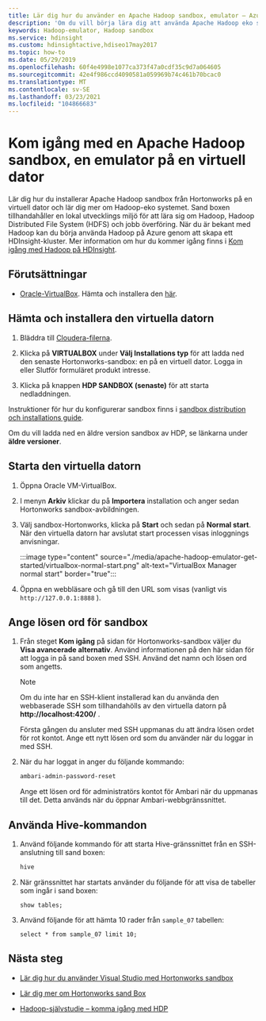 ```yaml
---
title: Lär dig hur du använder en Apache Hadoop sandbox, emulator – Azure HDInsight
description: 'Om du vill börja lära dig att använda Apache Hadoop eko systemet kan du konfigurera en Hadoop-sandbox från Hortonworks på en virtuell Azure-dator. '
keywords: Hadoop-emulator, Hadoop sandbox
ms.service: hdinsight
ms.custom: hdinsightactive,hdiseo17may2017
ms.topic: how-to
ms.date: 05/29/2019
ms.openlocfilehash: 60f4e4998e1077ca373f47a0cdf35c9d7a064605
ms.sourcegitcommit: 42e4f986ccd4090581a059969b74c461b70bcac0
ms.translationtype: MT
ms.contentlocale: sv-SE
ms.lasthandoff: 03/23/2021
ms.locfileid: "104866683"
---
```

# <a name="get-started-with-an-apache-hadoop-sandbox-an-emulator-on-a-virtual-machine"></a>Kom igång med en Apache Hadoop sandbox, en emulator på en virtuell dator

Lär dig hur du installerar Apache Hadoop sandbox från Hortonworks på en virtuell dator och lär dig mer om Hadoop-eko systemet. Sand boxen tillhandahåller en lokal utvecklings miljö för att lära sig om Hadoop, Hadoop Distributed File System (HDFS) och jobb överföring. När du är bekant med Hadoop kan du börja använda Hadoop på Azure genom att skapa ett HDInsight-kluster. Mer information om hur du kommer igång finns i [Kom igång med Hadoop på HDInsight](apache-hadoop-linux-tutorial-get-started.md).

## <a name="prerequisites"></a>Förutsättningar

* [Oracle-VirtualBox](https://www.virtualbox.org/). Hämta och installera den [här](https://www.virtualbox.org/wiki/Downloads).

## <a name="download-and-install-the-virtual-machine"></a>Hämta och installera den virtuella datorn

1. Bläddra till [Cloudera-filerna](https://www.cloudera.com/downloads/hortonworks-sandbox/hdp.html).

1. Klicka på **VIRTUALBOX** under **Välj Installations typ** för att ladda ned den senaste Hortonworks-sandbox: en på en virtuell dator. Logga in eller Slutför formuläret produkt intresse.

1. Klicka på knappen **HDP SANDBOX (senaste)** för att starta nedladdningen.

Instruktioner för hur du konfigurerar sandbox finns i [sandbox distribution och installations guide](https://hortonworks.com/tutorial/sandbox-deployment-and-install-guide/section/1/).

Om du vill ladda ned en äldre version sandbox av HDP, se länkarna under **äldre versioner**.

## <a name="start-the-virtual-machine"></a>Starta den virtuella datorn

1. Öppna Oracle VM-VirtualBox.
1. I menyn **Arkiv** klickar du på **Importera** installation och anger sedan Hortonworks sandbox-avbildningen.
1. Välj sandbox-Hortonworks, klicka på **Start** och sedan på **Normal start**. När den virtuella datorn har avslutat start processen visas inloggnings anvisningar.

    :::image type="content" source="./media/apache-hadoop-emulator-get-started/virtualbox-normal-start.png" alt-text="VirtualBox Manager normal start" border="true":::

1. Öppna en webbläsare och gå till den URL som visas (vanligt vis `http://127.0.0.1:8888` ).

## <a name="set-sandbox-passwords"></a>Ange lösen ord för sandbox

1. Från steget **Kom igång** på sidan för Hortonworks-sandbox väljer du **Visa avancerade alternativ**. Använd informationen på den här sidan för att logga in på sand boxen med SSH. Använd det namn och lösen ord som angetts.

   > [!NOTE]
   > Om du inte har en SSH-klient installerad kan du använda den webbaserade SSH som tillhandahölls av den virtuella datorn på **http://localhost:4200/** .

    Första gången du ansluter med SSH uppmanas du att ändra lösen ordet för rot kontot. Ange ett nytt lösen ord som du använder när du loggar in med SSH.

2. När du har loggat in anger du följande kommando:

    ```bash
    ambari-admin-password-reset
    ```

    Ange ett lösen ord för administratörs kontot för Ambari när du uppmanas till det. Detta används när du öppnar Ambari-webbgränssnittet.

## <a name="use-hive-commands"></a>Använda Hive-kommandon

1. Använd följande kommando för att starta Hive-gränssnittet från en SSH-anslutning till sand boxen:

    ```bash
    hive
    ```

2. När gränssnittet har startats använder du följande för att visa de tabeller som ingår i sand boxen:

    ```hiveql
    show tables;
    ```

3. Använd följande för att hämta 10 rader från `sample_07` tabellen:

    ```hiveql
    select * from sample_07 limit 10;
    ```

## <a name="next-steps"></a>Nästa steg

* [Lär dig hur du använder Visual Studio med Hortonworks sandbox](./apache-hadoop-visual-studio-tools-get-started.md)

* [Lär dig mer om Hortonworks sand Box](https://hortonworks.com/hadoop-tutorial/learning-the-ropes-of-the-hortonworks-sandbox/)

* [Hadoop-självstudie – komma igång med HDP](https://hortonworks.com/hadoop-tutorial/hello-world-an-introduction-to-hadoop-hcatalog-hive-and-pig/)